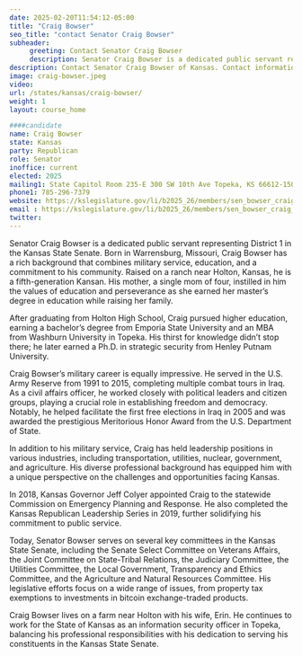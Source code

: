 ```yaml
---
date: 2025-02-20T11:54:12-05:00
title: "Craig Bowser"
seo_title: "contact Senator Craig Bowser"
subheader:
     greeting: Contact Senator Craig Bowser
     description: Senator Craig Bowser is a dedicated public servant representing District 1 in the Kansas State Senate. He assumed office on January 13, 2025. His current term ends on January 8, 2029.
description: Contact Senator Craig Bowser of Kansas. Contact information for Craig Bowser includes email address, phone number, and mailing address.
image: craig-bowser.jpeg
video:
url: /states/kansas/craig-bowser/
weight: 1
layout: course_home

####candidate
name: Craig Bowser
state: Kansas
party: Republican
role: Senator
inoffice: current
elected: 2025
mailing1: State Capitol Room 235-E 300 SW 10th Ave Topeka, KS 66612-1504
phone1: 785-296-7379
website: https://kslegislature.gov/li/b2025_26/members/sen_bowser_craig_1//
email : https://kslegislature.gov/li/b2025_26/members/sen_bowser_craig_1//
twitter: 
---
```

Senator Craig Bowser is a dedicated public servant representing District 1 in the Kansas State Senate. Born in Warrensburg, Missouri, Craig Bowser has a rich background that combines military service, education, and a commitment to his community. Raised on a ranch near Holton, Kansas, he is a fifth-generation Kansan. His mother, a single mom of four, instilled in him the values of education and perseverance as she earned her master’s degree in education while raising her family.

After graduating from Holton High School, Craig pursued higher education, earning a bachelor’s degree from Emporia State University and an MBA from Washburn University in Topeka. His thirst for knowledge didn’t stop there; he later earned a Ph.D. in strategic security from Henley Putnam University.

Craig Bowser’s military career is equally impressive. He served in the U.S. Army Reserve from 1991 to 2015, completing multiple combat tours in Iraq. As a civil affairs officer, he worked closely with political leaders and citizen groups, playing a crucial role in establishing freedom and democracy. Notably, he helped facilitate the first free elections in Iraq in 2005 and was awarded the prestigious Meritorious Honor Award from the U.S. Department of State.

In addition to his military service, Craig has held leadership positions in various industries, including transportation, utilities, nuclear, government, and agriculture. His diverse professional background has equipped him with a unique perspective on the challenges and opportunities facing Kansas.

In 2018, Kansas Governor Jeff Colyer appointed Craig to the statewide Commission on Emergency Planning and Response. He also completed the Kansas Republican Leadership Series in 2019, further solidifying his commitment to public service.

Today, Senator Bowser serves on several key committees in the Kansas State Senate, including the Senate Select Committee on Veterans Affairs, the Joint Committee on State-Tribal Relations, the Judiciary Committee, the Utilities Committee, the Local Government, Transparency and Ethics Committee, and the Agriculture and Natural Resources Committee. His legislative efforts focus on a wide range of issues, from property tax exemptions to investments in bitcoin exchange-traded products.

Craig Bowser lives on a farm near Holton with his wife, Erin. He continues to work for the State of Kansas as an information security officer in Topeka, balancing his professional responsibilities with his dedication to serving his constituents in the Kansas State Senate.
